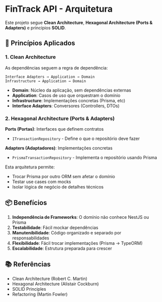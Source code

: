 # FinTrack API - Arquitetura

Este projeto segue **Clean Architecture**, **Hexagonal Architecture (Ports & Adapters)** e princípios **SOLID**.

## 🎯 Princípios Aplicados

### 1. Clean Architecture

As dependências seguem a regra de dependência:

```
Interface Adapters → Application → Domain
Infrastructure → Application → Domain
```

- **Domain**: Núcleo da aplicação, sem dependências externas
- **Application**: Casos de uso que orquestram o domínio
- **Infrastructure**: Implementações concretas (Prisma, etc)
- **Interface Adapters**: Conversores (Controllers, DTOs)

### 2. Hexagonal Architecture (Ports & Adapters)

**Ports (Portas)**: Interfaces que definem contratos

- `ITransactionRepository` - Define o que o repositório deve fazer

**Adapters (Adaptadores)**: Implementações concretas

- `PrismaTransactionRepository` - Implementa o repositório usando Prisma

Esta arquitetura permite:

- Trocar Prisma por outro ORM sem afetar o domínio
- Testar use cases com mocks
- Isolar lógica de negócio de detalhes técnicos

## 📦 Benefícios

1. **Independência de Frameworks**: O domínio não conhece NestJS ou Prisma
2. **Testabilidade**: Fácil mockar dependências
3. **Manutenibilidade**: Código organizado e separado por responsabilidades
4. **Flexibilidade**: Fácil trocar implementações (Prisma → TypeORM)
5. **Escalabilidade**: Estrutura preparada para crescer

## 📚 Referências

- Clean Architecture (Robert C. Martin)
- Hexagonal Architecture (Alistair Cockburn)
- SOLID Principles
- Refactoring (Martin Fowler)
